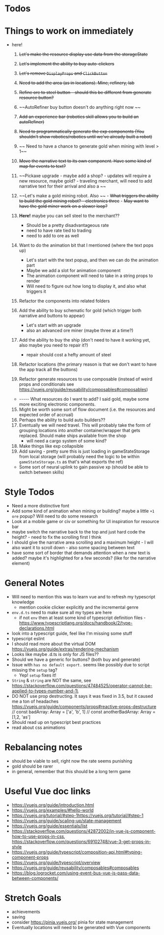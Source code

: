 # Todos

# Things to work on immediately 
* here! 
    1.  ~~Let's make the resource display use data from the storageState~~
    2. ~~Let's implement the ability to buy auto-clickers~~
    3. ~~Let's remove `DisplayProps` and `ClickButton`~~
    4. ~~Need to add the area (as in locations). Mine, refinery, lab~~
    5. ~~Refine ore to steel button - should this be different from generate resource button?~~
    7.  ~~AutoRefiner buy button doesn't do anything right now ~~
    10.  ~~Add an experience bar (robotics skill allows you to build an autoRefiner)~~
    11. ~~Need to programmatically generate the exp components (You shouldn't show robotics/robotics until we've already built a robot)~~
    13. ~~ Need to have a chance to generate gold when mining with level > 1~~
    14. ~~Move the narrative text to its own component. Have some kind of map for events to text?~~
    13. ~~Pickaxe upgrade - maybe add a shop? - updates will require a new resource, maybe gold? - traveling merchant, will need to add narrative text for their arrival and also a ~~
    14.  ~~Let's make a gold mining robot. Also ~~
        - ~~What triggers the ability to build the gold mining robot? - electronics three~~
        - ~~May want to have the gold miner work on a slower loop?~~
    15. **Here!**  maybe you can sell steel to the merchant??
        - Should be a pretty disadvantageous rate
        - need to have rate tied to trading
        - need to add to ore as well

    15. Want to do the animation bit that I mentioned (where the text pops up)
        - Let's start with the text popup, and then we can do the animation part
        - Maybe we add a slot for animation component
        - The animation component will need to take in a string props to render
        - Will need to figure out how long to display it, and also what triggers it
    16. Refactor the components into related folders
    17. Add the ability to buy schematic for gold (which trigger both narrative and buttons to appear)
        - Let's start with an upgrade
        - also an advanced ore miner (maybe three at a time?)
    16. Add the ability to buy the ship (don't need to have it working yet, also maybe you need to repair it?) 
        - repair should cost a hefty amount of steel
    16. Refactor locations (the primary reason is that we don't want to have the app track all the buttons)
    14. Refactor generate resources to use composable (instead of weird props and conditionals
    see https://vuejs.org/guide/reusability/composables#composables)
    - ----- What resources do I want to add? I said gold, maybe some more exciting electronic components.
    15. Might be worth some sort of flow document (i.e. the resources and expected order of accrual)
    12. Perhaps the ability to build auto builders??
    11. Eventually we will need travel. This will probably take the form of grouping locations into another container/wrapper that gets replaced. Should make ships available from the shop
        - will need a cargo system of some kind?
    12. Make things like exp collapsible 
    12. Add saving - pretty sure this is just loading in gameStateStorage from local storage (will probably need the logic to be within `gameStateStorage.ts` as that's what exports the ref)
    * Some sort of neural uplink to gain passive xp (should be able to switch between skills)
    

# Style Todos
* Need a more distinctive font 
* Add some kind of animation when mining or building? maybe a little `+1 ore` popup? Will need to do some research
* Look at a mobile game or civ or something for UI inspiration for resource bar
* maybe switch the narrative back to the top and just hard code the height? - need to fix the scrolling first I think
* I should give the narrative area scrolling and a maximum height - I will also want it to scroll down - also some spacing between text
* have some sort of border that demands attention when a new text is added? maybe it's highlighted for a few seconds? (like for the narrative element)

# General Notes
* Will need to mention this was to learn vue and to refresh my typescript knowledge 
    - mention cookie clicker explicitly and the incremental genre 
* `env.d.ts` need to make sure all my types are here
    - if not `env` then at least some kind of typescript definition files - https://www.typescriptlang.org/docs/handbook/2/type-declarations.html 
* look into a typescript guide, feel like I'm missing some stuff
* typescript eslint
* I should read more about the virtual DOM https://vuejs.org/guide/extras/rendering-mechanism 
* Looks like maybe .d.ts is only for JS files?? 
* Should we have a generic for buttons? (both buy and generate)
* Issue with `has no default export.` seems like possibly due to script missing the `setup` tag?
    - Yep! `setup` fixes it!
* `String` & `string` are NOT the same, see https://stackoverflow.com/questions/47484525/operator-cannot-be-applied-to-types-number-and-1\
* DO NOT use prop destructing. It says it was fixed in 3.5, but it caused me a ton of headaches https://vuejs.org/guide/components/props#reactive-props-destructure
// const badArray: Array<string> = ['a', 'b', 1]
// const anotherBadArray: Array<number> = [1,2, 'as'] 
* Should read up on typescript best practices
* read about css animations

# Rebalancing notes
* should be viable to sell, right now the rate seems punishing
* gold should be rarer
* in general, remember that this should be a long term game

# Useful Vue doc links
* https://vuejs.org/guide/introduction.html
* https://vuejs.org/examples/#hello-world
* https://vuejs.org/tutorial/#step-1https://vuejs.org/tutorial/#step-1
* https://vuejs.org/guide/scaling-up/state-management
* https://vuejs.org/guide/essentials/list 
* https://stackoverflow.com/questions/42872002/in-vue-js-component-how-to-use-props-in-css, https://stackoverflow.com/questions/69102748/vue-3-get-props-in-style
* https://vuejs.org/guide/typescript/composition-api.html#typing-component-props
* https://vuejs.org/guide/typescript/overview
* https://vuejs.org/guide/reusability/composables#composables
* https://blog.logrocket.com/using-event-bus-vue-js-pass-data-between-components/
 

# Stretch Goals
* achievements
* saving
* consider https://pinia.vuejs.org/ pinia for state management
* Eventually locations will need to be generated with Vue components
